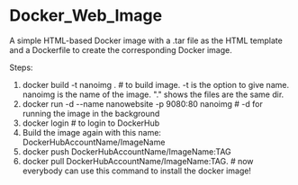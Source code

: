 # Docker_Web_Image
A simple HTML-based Docker image with a .tar file as the HTML template and a Dockerfile to create the corresponding Docker image.

Steps:
1) docker build -t nanoimg .  # to build image. -t is the option to give name. nanoimg is the name of the image. "." shows the files are the same dir.
2) docker run -d --name nanowebsite -p 9080:80 nanoimg  # -d for running the image in the background
3) docker login  # to login to DockerHub
4) Build the image again with this name: DockerHubAccountName/ImageName
5) docker push DockerHubAccountName/ImageName:TAG
6) docker pull DockerHubAccountName/ImageName:TAG. # now everybody can use this command to install the docker image!


